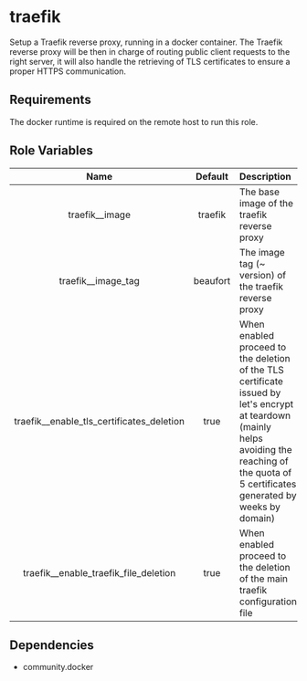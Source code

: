 traefik
=========

Setup a Traefik reverse proxy, running in a docker container.
The Traefik reverse proxy will be then in charge of routing public client
requests to the right server, it will also handle the retrieving of TLS
certificates to ensure a proper HTTPS communication.

Requirements
------------

The docker runtime is required on the remote host to run this role.


Role Variables
--------------

| Name  | Default | Description |
| :---: | :---: | :--- |
| traefik__image | traefik | The base image of the traefik reverse proxy |
| traefik__image_tag | beaufort | The image tag (~ version) of the traefik reverse proxy | 
| traefik__enable_tls_certificates_deletion | true | When enabled proceed to the deletion of the TLS certificate issued by let's encrypt at teardown (mainly helps avoiding the reaching of the quota of 5 certificates generated by weeks by domain) |
| traefik__enable_traefik_file_deletion | true | When enabled proceed to the deletion of the main traefik configuration file |

Dependencies
------------

- community.docker
